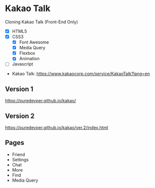 # Kakao Talk

Cloning Kakao Talk (Front-End Only)

- [x] HTML5
- [x] CSS3
  - [x] Font Awesome
  - [x] Media Query
  - [x] Flexbox
  - [x] Animation
- [ ] Javascript
- Kakao Talk: https://www.kakaocorp.com/service/KakaoTalk?lang=en

## Version 1

https://puredevper.github.io/kakao/

## Version 2

https://puredevper.github.io/kakao/ver.2/index.html

## Pages

- Friend
- Settings
- Chat
- More
- Find
- Media Query
